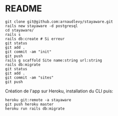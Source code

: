 # README

```
git clone git@github.com:arnaudlevy/stayaware.git
rails new stayaware -d postgresql
cd stayaware/
rails s
rails db:create # Si erreur
git status
git add .
git commit -am "init"
git push
rails g scaffold Site name:string url:string
rails db:migrate
git status
git add .
git commit -am "sites"
git push
```

Création de l'app sur Heroku, installation du CLI puis:
```
heroku git:remote -a stayaware
git push heroku master
heroku run rails db:migrate
```